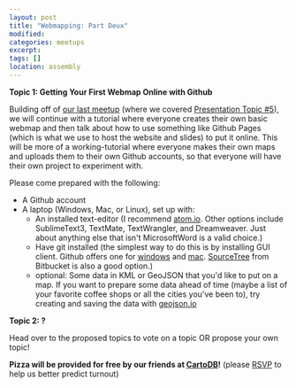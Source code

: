 ```yaml
---
layout: post
title: "Webmapping: Part Deux"
modified:
categories: meetups
excerpt:
tags: []
location: assembly
---
```


**Topic 1: Getting Your First Webmap Online with Github**

Building off of [our last meetup](/meetups/2015/02/23/first-meetup/) (where we covered [Presentation Topic #5](https://github.com/MaptimeCalgary/maptimecalgary.github.io/issues/5)), we will continue with a tutorial where everyone creates their own basic webmap and then talk about how to use something like Github Pages (which is what we use to host the website and slides) to put it online. This will be more of a working-tutorial where everyone makes their own maps and uploads them to their own Github accounts, so that everyone will have their own project to experiment with.

Please come prepared with the following:

* A Github account
* A laptop (Windows, Mac, or Linux), set up with:
  * An installed text-editor (I recommend [atom.io](http://atom.io). Other options include SublimeText3, TextMate, TextWrangler, and Dreamweaver. Just about anything else that isn't MicrosoftWord is a valid choice.)
  * Have git installed (the simplest way to do this is by installing GUI client. Github offers one for [windows](https://windows.github.com/) and [mac](https://mac.github.com/). [SourceTree](http://www.sourcetreeapp.com/) from Bitbucket is also a good option.)
  * optional: Some data in KML or GeoJSON that you'd like to put on a map. If you want to prepare some data ahead of time (maybe a list of your favorite coffee shops or all the cities you've been to), try creating and saving the data with [geojson.io](http://geojson.io/)

**Topic 2: ?**

Head over to the proposed topics to vote on a topic OR propose your own topic!

**Pizza will be provided for free by our friends at [CartoDB](http://cartodb.com/)!** (please [RSVP](http://www.meetup.com/MaptimeCalgary/events/220964415/) to help us better predict turnout)
